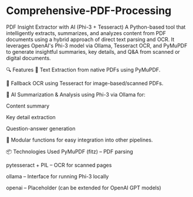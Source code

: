 # Comprehensive-PDF-Processing

PDF Insight Extractor with AI (Phi-3 + Tesseract)
A Python-based tool that intelligently extracts, summarizes, and analyzes content from PDF documents using a hybrid approach of direct text parsing and OCR. It leverages OpenAI's Phi-3 model via Ollama, Tesseract OCR, and PyMuPDF to generate insightful summaries, key details, and Q&A from scanned or digital documents.

🔍 Features
📄 Text Extraction from native PDFs using PyMuPDF.

🧾 Fallback OCR using Tesseract for image-based/scanned PDFs.

🧠 AI Summarization & Analysis using Phi-3 via Ollama for:

Content summary

Key detail extraction

Question-answer generation

🧪 Modular functions for easy integration into other pipelines.

📦 Technologies Used
PyMuPDF (fitz) – PDF parsing

pytesseract + PIL – OCR for scanned pages

ollama – Interface for running Phi-3 locally

openai – Placeholder (can be extended for OpenAI GPT models)


